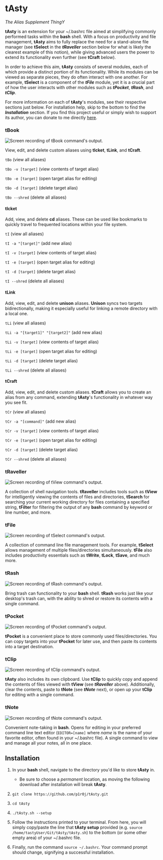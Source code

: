 # tAsty

*The Alias Supplement ThingY*

**tAsty** is an extension for your ~/.bashrc file aimed at simplifying commonly performed tasks within the **bash** shell. With a focus on productivity and file management, **tAsty** aims to fully replace the need for a stand-alone file manager (see **tSelect** in the ***tRaveller*** section below for what is likely the clearest example of this notion), while giving advanced users the power to extend its functionality even further (see **tCraft** below).

In order to achieve this aim, **tAsty** consists of several modules, each of which provide a distinct portion of its functionality. While its modules can be viewed as separate pieces, they do often interact with one another. For example, **tSelect** is a component of the ***tFile*** module, yet it is a crucial part of how the user interacts with other modules such as ***tPocket***, ***tRash***, and ***tClip***.

For more information on each of **tAsty**'s modules, see their respective sections just below. For installation help, skip to the bottom to find the ***Installation*** section. If you find this project useful or simply wish to support its author, you can donate to me directly [here](https://buymeacoffee.com/piroj).

### tBook

![Screen recording of tBook command's output.](Images/tBook.gif)

View, edit, and delete custom aliases using **tIcket**, **tLink**, and **tCraft**.

`tBo` (view all aliases)

`tBo -v [target]` (view contents of target alias)

`tBo -e [target]` (open target alias for editing)

`tBo -d [target]` (delete target alias)

`tBo --shred` (delete all aliases)

#### tIcket

Add, view, and delete **cd** aliases. These can be used like bookmarks to quickly travel to frequented locations within your file system.

`tI` (view all aliases)

`tI -a "[target]"` (add new alias)

`tI -v [target]` (view contents of target alias)

`tI -e [target]` (open target alias for editing)

`tI -d [target]` (delete target alias)

`tI --shred` (delete all aliases)

#### tLink

Add, view, edit, and delete **unison** aliases. **Unison** syncs two targets bidirectionally, making it especially useful for linking a remote directory with a local one.

`tLi` (view all aliases)

`tLi -a "[target1]" "[target2]"` (add new alias)

`tLi -v [target]` (view contents of target alias)

`tLi -e [target]` (open target alias for editing)

`tLi -d [target]` (delete target alias)

`tLi --shred` (delete all aliases)

#### tCraft

Add, view, edit, and delete custom aliases. **tCraft** allows you to create an alias from any command, extending **tAsty**'s functionality in whatever way you see fit.

`tCr` (view all aliases)

`tCr -a "[command]"` (add new alias)

`tCr -v [target]` (view contents of target alias)

`tCr -e [target]` (open target alias for editing)

`tCr -d [target]` (delete target alias)

`tCr --shred` (delete all aliases)

### tRaveller

![Screen recording of tView command's output.](Images/tView.gif)

A collection of shell navigation tools. **tRaveller** includes tools such as **tView** for intelligently viewing the contents of files and directories, **tSearch** for searching your current working directory for files containing a specified string, **tFilter** for filtering the output of any **bash** command by keyword or line number, and more.

### tFile

![Screen recording of tSelect command's output.](Images/tSelect.gif)

A collection of command line file management tools. For example, **tSelect** allows management of multiple files/directories simultaneously. **tFile** also includes productivity essentials such as **tWrite**, **tLock**, **tSave**, and much more.

### tRash

![Screen recording of tRash command's output.](Images/tRash.gif)

Bring trash can functionality to your **bash** shell. **tRash** works just like your desktop's trash can, with the ability to shred or restore its contents with a single command.

### tPocket

![Screen recording of tPocket command's output.](Images/tPocket.gif)

**tPocket** is a convenient place to store commonly used files/directories. You can copy targets into your **tPocket** for later use, and then paste its contents into a target destination.

### tClip

![Screen recording of tClip command's output.](Images/tClip.gif)

**tAsty** also includes its own clipboard. Use **tClip** to quickly copy and append the contents of files viewed with **tView** (see ***tRaveller*** above). Additionally, clear the contents, paste to **tNote** (see ***tNote*** next), or open up your **tClip** for editing with a single command.

### tNote

![Screen recording of tNote command's output.](Images/tNote.gif)

Convenient note-taking in **bash**. Opens for editing in your preferred command line text editor (`EDITOR=[name]` where *name* is the name of your favorite editor, often found in your ~/.bashrc file). A single command to view and manage all your notes, all in one place.

## Installation

1.  In your **bash** shell, navigate to the directory you'd like to store **tAsty** in.

    *   Be sure to choose a *permanent* location, as moving the following download after installation will break **tAsty**.

1.  `git clone https://github.com/p1r0j/tAsty.git`

2.  `cd tAsty`

3.  `./tAsty.sh --setup`

4.  Follow the instructions printed to your terminal. From here, you will simply copy/paste the line that **tAsty setup** provided (e.g. `source /home/tastyUser/Git/tAsty/tAsty.sh`) to the bottom (or some other empty area) of your ~/.bashrc file.

5.  Finally, run the command `source ~/.bashrc`. Your command prompt should change, signifying a successful installation.

